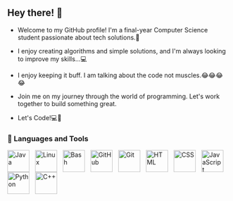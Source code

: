 ## Hey there! 👋

- Welcome to my GitHub profile! I'm a final-year Computer Science student passionate about tech solutions.🚀

- I enjoy creating algorithms and simple solutions, and I'm always looking to improve my skills...💻

- I enjoy keeping it buff. I am talking about the code not muscles.😂😂😂😂

- Join me on my journey through the world of programming. Let's work together to build something great.
  
- Let's Code!💻🚀

### 🧰 Languages and Tools

<img align="left" alt="Java" width="50px" style="padding-right:10px;" src="[https://cdn.jsdelivr.net/gh/devicons/devicon/icons/java/java-original.svg](https://cdn.jsdelivr.net/gh/devicons/devicon@latest/icons/java/java-original-wordmark.svg)"/>
<img align="left" alt="Linux" width="50px" style="padding-right:10px;" src="https://cdn.jsdelivr.net/gh/devicons/devicon/icons/linux/linux-original.svg" />
<img align="left" alt="Bash" width="50px" style="padding-right:10px;" src="https://cdn.jsdelivr.net/gh/devicons/devicon/icons/bash/bash-original.svg" />
<img align="left" alt="GitHub" width="50px" style="padding-right:10px;" src="https://cdn.jsdelivr.net/gh/devicons/devicon/icons/github/github-original.svg" />
<img align="left" alt="Git" width="50px" style="padding-right:10px;" src="https://cdn.jsdelivr.net/gh/devicons/devicon/icons/git/git-original.svg" />
<img align="left" alt="HTML" width="50px" style="padding-right:10px;" src="https://cdn.jsdelivr.net/gh/devicons/devicon/icons/html5/html5-plain.svg" />
<img align="left" alt="CSS" width="50px" style="padding-right:10px;" src="https://cdn.jsdelivr.net/gh/devicons/devicon/icons/css3/css3-plain.svg" />
<img align="left" alt="JavaScript" width="50px" style="padding-right:10px;" src="https://cdn.jsdelivr.net/gh/devicons/devicon/icons/javascript/javascript-plain.svg" />
<img align="left" alt="Python" width="50px" style="padding-right:10px;" src="https://cdn.jsdelivr.net/gh/devicons/devicon/icons/python/python-plain.svg" />
<img align="left" alt="C++" width="50px" style="padding-right:10px;" src="https://cdn.jsdelivr.net/gh/devicons/devicon/icons/cplusplus/cplusplus-line.svg" />
<br />

#
